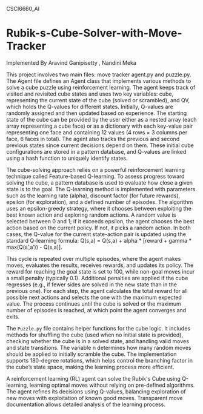 CSCI6660_AI
# Rubik-s-Cube-Solver-with-Move-Tracker
Implemented By Aravind Ganipisetty , Nandini Meka

This project involves two main files: move tracker agent.py and puzzle.py. The Agent file defines an Agent class that implements various methods to solve a cube puzzle using reinforcement learning. The agent keeps track of visited and revisited cube states and uses two key variables: cube, representing the current state of the cube (solved or scrambled), and QV, which holds the Q-values for different states. Initially, Q-values are randomly assigned and then updated based on experience. The starting state of the cube can be provided by the user either as a nested array (each array representing a cube face) or as a dictionary with each key-value pair representing one face and containing 12 values (4 rows × 3 columns per face, 6 faces in total). The agent also tracks the previous and second previous states since current decisions depend on them. These initial cube configurations are stored in a pattern database, and Q-values are linked using a hash function to uniquely identify states.

The cube-solving approach relies on a powerful reinforcement learning technique called Feature-based Q-learning. To assess progress toward solving the cube, a pattern database is used to evaluate how close a given state is to the goal. The Q-learning method is implemented with parameters such as the learning rate (alpha), discount factor (for future rewards), epsilon (for exploration), and a defined number of episodes. The algorithm uses an epsilon-greedy strategy, where it chooses between exploiting the best known action and exploring random actions. A random value is selected between 0 and 1; if it exceeds epsilon, the agent chooses the best action based on the current policy. If not, it picks a random action. In both cases, the Q-value for the current state-action pair is updated using the standard Q-learning formula: Q(s,a) = Q(s,a) + alpha * [reward + gamma * max(Q(s’,a’)) - Q(s,a)].

This cycle is repeated over multiple episodes, where the agent makes moves, evaluates the results, receives rewards, and updates its policy. The reward for reaching the goal state is set to 100, while non-goal moves incur a small penalty (typically 0.1). Additional penalties are applied if the cube regresses (e.g., if fewer sides are solved in the new state than in the previous one). For each step, the agent calculates the total reward for all possible next actions and selects the one with the maximum expected value. The process continues until the cube is solved or the maximum number of episodes is reached, at which point the agent converges and exits.

The `Puzzle.py` file contains helper functions for the cube logic. It includes methods for shuffling the cube (used when no initial state is provided), checking whether the cube is in a solved state, and handling valid moves and state transitions. The variable n determines how many random moves should be applied to initially scramble the cube. The implementation supports 180-degree rotations, which helps control the branching factor in the cube’s state space, making the learning process more efficient.

A reinforcement learning (RL) agent can solve the Rubik's Cube using Q-learning, learning optimal moves without relying on pre-defined algorithms. The agent refines its decisions using Q-values, balancing exploration of new moves with exploitation of known good moves. Transparent move documentation allows detailed analysis of the learning process. 
